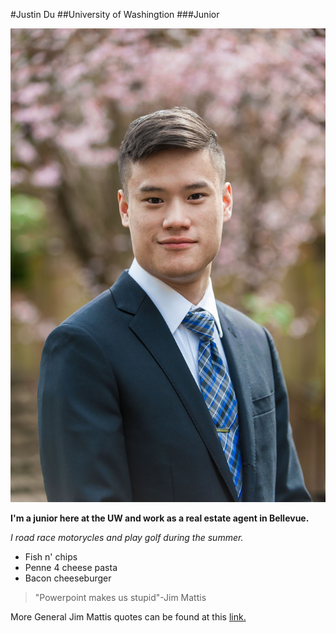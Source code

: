 #Justin Du
##University of Washingtion
###Junior

![photo of me](profile.jpeg)

**I'm a junior here at the UW and work as a real estate agent in Bellevue.**

*I road race motorycles and play golf during the summer.*

* Fish n' chips
* Penne 4 cheese pasta
* Bacon cheeseburger

>"Powerpoint makes us stupid"-Jim Mattis

More General Jim Mattis quotes can be found at this [link.](https://www.businessinsider.com/james-mattis-quotes-2018-3#on-using-your-head-10)


